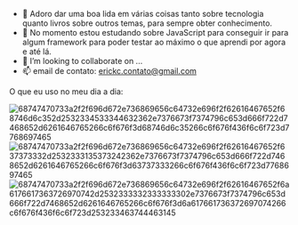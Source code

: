 - 👀 Adoro dar uma boa lida em várias coisas tanto sobre tecnologia quanto livros sobre outros temas, para sempre obter conhecimento.
- 🌱 No momento estou estudando sobre JavaScript para conseguir ir para algum framework para poder testar ao máximo o que aprendi por agora e até lá.
- 💞️ I’m looking to collaborate on ...
- 📫 email de contato: erickc.contato@gmail.com




O que eu uso no meu dia a dia: 
 






![68747470733a2f2f696d672e736869656c64732e696f2f62616467652f68746d6c352d2532334533344632362e7376673f7374796c653d666f722d7468652d6261646765266c6f676f3d68746d6c35266c6f676f436f6c6f723d7768697465](https://user-images.githubusercontent.com/46661756/195254175-0a0eeb29-1d2c-4050-85bf-dc285d93d4a5.svg)
![68747470733a2f2f696d672e736869656c64732e696f2f62616467652f637373332d2532333135373242362e7376673f7374796c653d666f722d7468652d6261646765266c6f676f3d63737333266c6f676f436f6c6f723d7768697465](https://user-images.githubusercontent.com/46661756/195254335-e0ec2ba4-b7e8-452a-a81e-d49c9c55093a.svg)
![68747470733a2f2f696d672e736869656c64732e696f2f62616467652f6a6176617363726970742d2532333332333333302e7376673f7374796c653d666f722d7468652d6261646765266c6f676f3d6a617661736372697074266c6f676f436f6c6f723d253233463744463145](https://user-images.githubusercontent.com/46661756/195254354-4eb30299-9f67-4e15-a68b-9ffc754b41a1.svg)
